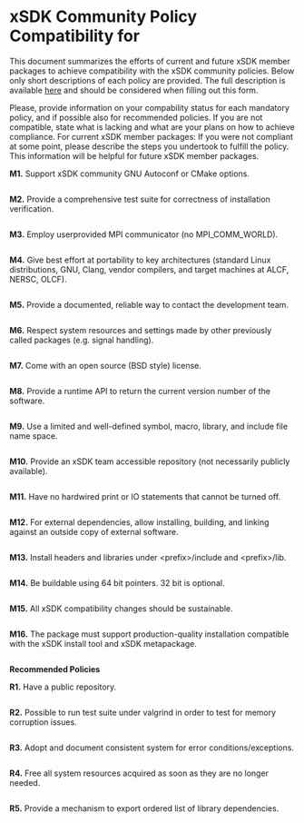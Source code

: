 # xSDK Community Policy Compatibility for <enter name of your software>

This document summarizes the efforts of current and future xSDK member packages to achieve compatibility with the xSDK community policies. Below only short descriptions of each policy are provided. The full description is available [here](https://docs.google.com/document/d/1DCx2Duijb0COESCuxwEEK1j0BPe2cTIJ-AjtJxt3290/edit#heading=h.2hp5zbf0n3o3)
and should be considered when filling out this form.

Please, provide information on your compability status for each mandatory policy, and if possible also for recommended policies.
If you are not compatible, state what is lacking and what are your plans on how to achieve compliance.
For current xSDK member packages: If you were not compliant at some point, please describe the steps you undertook to fulfill the policy. This information will be helpful for future xSDK member packages.

**M1.** Support xSDK community GNU Autoconf or CMake options.
```

```

**M2.** Provide a comprehensive test suite for correctness of installation verification.
```

```

**M3.** Employ userprovided MPI communicator (no MPI_COMM_WORLD).
```

```

**M4.** Give best effort at portability to key architectures (standard Linux distributions, GNU, Clang, vendor compilers, and target machines at ALCF, NERSC, OLCF).
```

```

**M5.** Provide a documented, reliable way to contact the development team.
```

```

**M6.** Respect system resources and settings made by other previously called packages (e.g. signal handling).
```

```

**M7.** Come with an open source (BSD style) license.
```

```

**M8.** Provide a runtime API to return the current version number of the software.
```

```

**M9.** Use a limited and well-defined symbol, macro, library, and include file name space.
```

```

**M10.** Provide an xSDK team accessible repository (not necessarily publicly available).
```

```

**M11.** Have no hardwired print or IO statements that cannot be turned off.
```

```

**M12.** For external dependencies, allow installing, building, and linking against an outside copy of external software.
```

```

**M13.** Install headers and libraries under \<prefix\>/include and \<prefix\>/lib.
```

```

**M14.** Be buildable using 64 bit pointers. 32 bit is optional.
```

```

**M15.** All xSDK compatibility changes should be sustainable.
```

```

**M16.** The package must support production-quality installation compatible with the xSDK install tool and xSDK metapackage.
```

```

**Recommended Policies**


**R1.** Have a public repository.
```

```

**R2.** Possible to run test suite under valgrind in order to test for memory corruption issues.
```

```

**R3.** Adopt and document consistent system for error conditions/exceptions.
```

```

**R4.** Free all system resources acquired as soon as they are no longer needed.
```

```

**R5.** Provide a mechanism to export ordered list of library dependencies.
```

```


